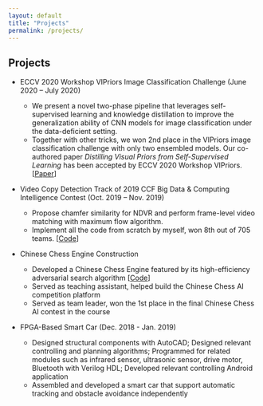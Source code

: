 ```yaml
---
layout: default
title: "Projects"
permalink: /projects/
---
```


## Projects

* ECCV 2020 Workshop VIPriors Image Classification Challenge (June 2020 – July 2020)
  * We present a novel two-phase pipeline that leverages self-supervised learning and knowledge distillation to improve the generalization ability of CNN models for image classification under the data-deficient setting.
  * Together with other tricks, we won 2nd place in the VIPriors image classification challenge with only two ensembled models. Our co-authored paper *Distilling Visual Priors from Self-Supervised Learning* has been accepted by ECCV 2020 Workshop VIPriors. \[[Paper](https://arxiv.org/abs/2008.00261)\]

* Video Copy Detection Track of 2019 CCF Big Data & Computing Intelligence Contest (Oct. 2019 – Nov. 2019)
  * Propose chamfer similarity for NDVR and perform frame-level video matching with maximum flow algorithm.
  * Implement all the code from scratch by myself, won 8th out of 705 teams. \[[Code](https://github.com/xwen99/CCF-BDCI-VideoCopyDetection)\]

* Chinese Chess Engine Construction
  * Developed a Chinese Chess Engine featured by its high-efficiency adversarial search algorithm \[[Code](https://github.com/xwen99/starfish)\]
  *	Served as teaching assistant, helped build the Chinese Chess AI competition platform
  * Served as team leader, won the 1st place in the final Chinese Chess AI contest in the course

* FPGA-Based Smart Car (Dec. 2018 - Jan. 2019)
  * Designed structural components with AutoCAD; Designed relevant controlling and planning algorithms; Programmed for related modules such as infrared sensor, ultrasonic sensor, drive motor, Bluetooth with Verilog HDL; Developed relevant controlling Android application
  * Assembled and developed a smart car that support automatic tracking and obstacle avoidance independently
